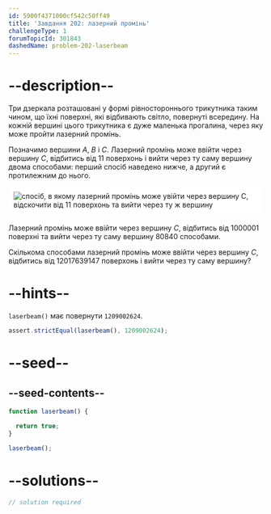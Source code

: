```yaml
---
id: 5900f4371000cf542c50ff49
title: 'Завдання 202: лазерний промінь'
challengeType: 1
forumTopicId: 301843
dashedName: problem-202-laserbeam
---
```


# --description--

Три дзеркала розташовані у формі рівностороннього трикутника таким чином, що їхні поверхні, які відбивають світло, повернуті всередину. На кожній вершині цього трикутника є дуже маленька прогалина, через яку може пройти лазерний промінь.

Позначимо вершини $A$, $B$ і $C$. Лазерний промінь може ввійти через вершину $C$, відбитись від 11 поверхонь і вийти через ту саму вершину двома способами: перший спосіб наведено нижче, а другий є протилежним до нього.

<img alt="спосіб, в якому лазерний промінь може увійти через вершину С, відскочити від 11 поверхонь та вийти через ту ж вершину" src="https://cdn.freecodecamp.org/curriculum/project-euler/laserbeam.gif" style="background-color: white; padding: 10px; display: block; margin-right: auto; margin-left: auto; margin-bottom: 1.2rem;" />

Лазерний промінь може ввійти через вершину $C$, відбитись від 1000001 поверхні та вийти через ту саму вершину 80840 способами.

Скількома способами лазерний промінь може ввійти через вершину $C$, відбитись від 12017639147 поверхонь і вийти через ту саму вершину?

# --hints--

`laserbeam()` має повернути `1209002624`.

```js
assert.strictEqual(laserbeam(), 1209002624);
```

# --seed--

## --seed-contents--

```js
function laserbeam() {

  return true;
}

laserbeam();
```

# --solutions--

```js
// solution required
```
